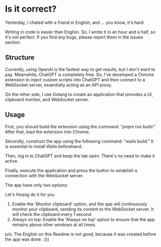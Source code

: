 # Is it correct?

Yesterday, I chated with a friend in English, and ... you know, it's hard.

Writing in code is easier than Englisn. So, I wrote it in an hour and a half, so it's not perfect. If you find any bugs, please report them in the issues section.

## Structure

Currently, using OpenAI is the fastest way to get results, but I don't want to pay. Meanwhile, ChatGPT is completely free. So, I've developed a Chrome extension to inject custom scripts into ChatGPT and then connect to a WebSocket server, essentially acting as an API proxy.

On the other side, I use Golang to create an application that provides a UI, clipboard monitor, and WebSocket server.

## Usage

First, you should build the extension using the command: "pnpm run build." After that, load the extension into Chrome.

Secondly, construct the app using the following command: "wails build." It is essential to install Wails beforehand.

Then, log in to ChatGPT and keep the tab open. There's no need to make it active.

Finally, execute the application and press the button to establish a connection with the WebSocket server.

The app have only two options:

Let's Hoang do it for you

1. Enable the 'Monitor clipboard' option, and the app will continuously monitor your clipboard, sending its content to the WebSocket server. It will check the clipboard every 1 second.
2. Always on top: Enable the 'Always on top' option to ensure that the app remains above other windows at all times.

p/s: The English on this Readme is not good, because it was created before the app was done. :)))

